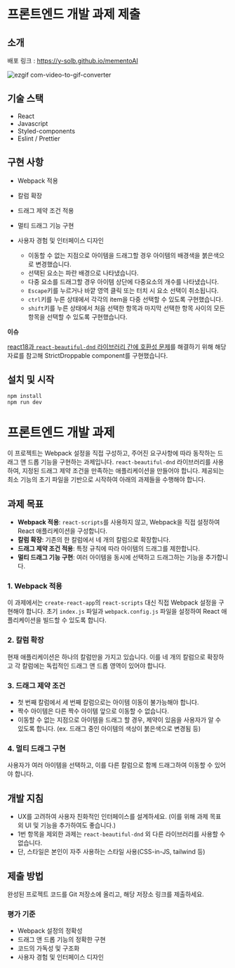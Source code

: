 # 프론트엔드 개발 과제 제출

## 소개

배포 링크 : https://y-solb.github.io/mementoAI

![ezgif com-video-to-gif-converter](https://github.com/y-solb/mementoAI/assets/59462108/c520e6b9-5e4d-4258-a18f-48c41af9caa3)

## 기술 스택

- React
- Javascript
- Styled-components
- Eslint / Prettier

## 구현 사항

- Webpack 적용
- 칼럼 확장
- 드래그 제약 조건 적용
- 멀티 드래그 기능 구현
- 사용자 경험 및 인터페이스 디자인

  - 이동할 수 없는 지점으로 아이템을 드래그할 경우 아이템의 배경색을 붉은색으로 변경했습니다.
  - 선택된 요소는 파란 배경으로 나타냈습니다.
  - 다중 요소를 드래그할 경우 아이템 상단에 다중요소의 개수를 나타냈습니다.
  - `Escape`키를 누르거나 바깥 영역 클릭 또는 터치 시 요소 선택이 취소됩니다.
  - `ctrl`키를 누른 상태에서 각각의 item을 다중 선택할 수 있도록 구현했습니다.
  - `shift`키를 누른 상태에서 처음 선택한 항목과 마지막 선택한 항목 사이의 모든 항목을 선택할 수 있도록 구현했습니다.

**이슈**

[react18과 `react-beautiful-dnd` 라이브러리 간에 호환성 문제](https://github.com/atlassian/react-beautiful-dnd/issues/2399#issuecomment-1167427762)를 해결하기 위해 해당 자료를 참고해 StrictDroppable component를 구현했습니다.

## 설치 및 시작

```
npm install
npm run dev
```

# 프론트엔드 개발 과제

이 프로젝트는 Webpack 설정을 직접 구성하고, 주어진 요구사항에 따라 동작하는 드래그 앤 드롭 기능을 구현하는 과제입니다. `react-beautiful-dnd` 라이브러리를 사용하여, 지정된 드래그 제약 조건을 만족하는 애플리케이션을 만들어야 합니다. 제공되는 최소 기능의 초기 파일을 기반으로 시작하여 아래의 과제들을 수행해야 합니다.

## 과제 목표

- **Webpack 적용**: `react-scripts`를 사용하지 않고, Webpack을 직접 설정하여 React 애플리케이션을 구성합니다.
- **칼럼 확장**: 기존의 한 칼럼에서 네 개의 칼럼으로 확장합니다.
- **드래그 제약 조건 적용**: 특정 규칙에 따라 아이템의 드래그를 제한합니다.
- **멀티 드래그 기능 구현**: 여러 아이템을 동시에 선택하고 드래그하는 기능을 추가합니다.

### 1. Webpack 적용

이 과제에서는 `create-react-app`의 `react-scripts` 대신 직접 Webpack 설정을 구현해야 합니다. 초기 `index.js` 파일과 `webpack.config.js` 파일을 설정하여 React 애플리케이션을 빌드할 수 있도록 합니다.

### 2. 칼럼 확장

현재 애플리케이션은 하나의 칼럼만을 가지고 있습니다. 이를 네 개의 칼럼으로 확장하고 각 칼럼에는 독립적인 드래그 앤 드롭 영역이 있어야 합니다.

### 3. 드래그 제약 조건

- 첫 번째 칼럼에서 세 번째 칼럼으로는 아이템 이동이 불가능해야 합니다.
- 짝수 아이템은 다른 짝수 아이템 앞으로 이동할 수 없습니다.
- 이동할 수 없는 지점으로 아이템을 드래그 할 경우, 제약이 있음을 사용자가 알 수 있도록 합니다.
  (ex. 드래그 중인 아이템의 색상이 붉은색으로 변경됨 등)

### 4. 멀티 드래그 구현

사용자가 여러 아이템을 선택하고, 이를 다른 칼럼으로 함께 드래그하여 이동할 수 있어야 합니다.

## 개발 지침

- UX를 고려하여 사용자 친화적인 인터페이스를 설계하세요. (이를 위해 과제 목표 외 UI 및 기능을 추가하여도 좋습니다.)
- 1번 항목을 제외한 과제는 `react-beautiful-dnd` 외 다른 라이브러리를 사용할 수 없습니다.
- 단, 스타일은 본인이 자주 사용하는 스타일 사용(CSS-in-JS, tailwind 등)

## 제출 방법

완성된 프로젝트 코드를 Git 저장소에 올리고, 해당 저장소 링크를 제출하세요.

### 평가 기준

- Webpack 설정의 정확성
- 드래그 앤 드롭 기능의 정확한 구현
- 코드의 가독성 및 구조화
- 사용자 경험 및 인터페이스 디자인
